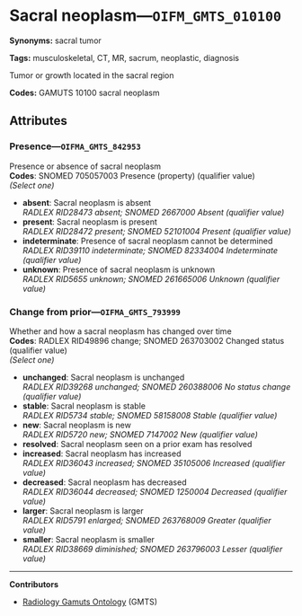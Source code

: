 # Sacral neoplasm—`OIFM_GMTS_010100`

**Synonyms:** sacral tumor

**Tags:** musculoskeletal, CT, MR, sacrum, neoplastic, diagnosis

Tumor or growth located in the sacral region

**Codes:** GAMUTS 10100 sacral neoplasm

## Attributes

### Presence—`OIFMA_GMTS_842953`

Presence or absence of sacral neoplasm  
**Codes**: SNOMED 705057003 Presence (property) (qualifier value)  
*(Select one)*

- **absent**: Sacral neoplasm is absent  
_RADLEX RID28473 absent; SNOMED 2667000 Absent (qualifier value)_
- **present**: Sacral neoplasm is present  
_RADLEX RID28472 present; SNOMED 52101004 Present (qualifier value)_
- **indeterminate**: Presence of sacral neoplasm cannot be determined  
_RADLEX RID39110 indeterminate; SNOMED 82334004 Indeterminate (qualifier value)_
- **unknown**: Presence of sacral neoplasm is unknown  
_RADLEX RID5655 unknown; SNOMED 261665006 Unknown (qualifier value)_

### Change from prior—`OIFMA_GMTS_793999`

Whether and how a sacral neoplasm has changed over time  
**Codes**: RADLEX RID49896 change; SNOMED 263703002 Changed status (qualifier value)  
*(Select one)*

- **unchanged**: Sacral neoplasm is unchanged  
_RADLEX RID39268 unchanged; SNOMED 260388006 No status change (qualifier value)_
- **stable**: Sacral neoplasm is stable  
_RADLEX RID5734 stable; SNOMED 58158008 Stable (qualifier value)_
- **new**: Sacral neoplasm is new  
_RADLEX RID5720 new; SNOMED 7147002 New (qualifier value)_
- **resolved**: Sacral neoplasm seen on a prior exam has resolved  
- **increased**: Sacral neoplasm has increased  
_RADLEX RID36043 increased; SNOMED 35105006 Increased (qualifier value)_
- **decreased**: Sacral neoplasm has decreased  
_RADLEX RID36044 decreased; SNOMED 1250004 Decreased (qualifier value)_
- **larger**: Sacral neoplasm is larger  
_RADLEX RID5791 enlarged; SNOMED 263768009 Greater (qualifier value)_
- **smaller**: Sacral neoplasm is smaller  
_RADLEX RID38669 diminished; SNOMED 263796003 Lesser (qualifier value)_

---

**Contributors**

- [Radiology Gamuts Ontology](https://gamuts.net/) (GMTS)
